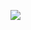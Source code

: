 
![](https://github-readme-stats-six-navy-86.vercel.app/api/top-langs/?username=Aejkatappaja&theme=catppuccin_mocha&hide_border=false&include_all_commits=true&count_private=true&&hide=CSS,JavaScript,Swift,SCSS,Dockerfile,HTML,Makefile&layout=compact)



